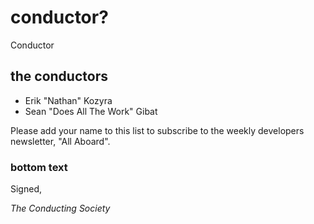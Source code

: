 # conductor?
Conductor

## the conductors
- Erik "Nathan" Kozyra
- Sean "Does All The Work" Gibat

Please add your name to this list to subscribe to the weekly developers newsletter, "All Aboard".

### bottom text
Signed,

_The Conducting Society_

